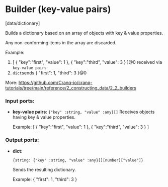 # Builder (key-value pairs)

[data/dictionary]

Builds a dictionary based on an array of objects with key & value properties.

Any non-conforming items in the array are discarded.

Example:
1. [ { "key":"first", "value": 1 }, { "key":"third", "value": 3 } ]@0 received via `key-value pairs`
2. `dict`sends { "first": 1, "third": 3 }@0

More:
https://github.com/Cranq-io/cranq-tutorials/tree/main/reference/2_constructing_data/2_2_builders

### Input ports:

* __key-value pairs__: `{"key" :string, "value" :any}[]`
    Receives objects having key & value properties.
    
    Example:
    [ { "key":"first", "value": 1 }, { "key":"third", "value": 3 } ]



### Output ports:

* __dict__: 
    ```
    {string: {"key" :string, "value" :any}[][number]["value"]}
    ```

    Sends the resulting dictionary.
    
    Example:
    { "first": 1, "third": 3 }



